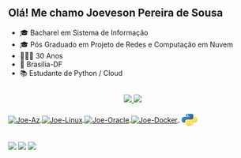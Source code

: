 ## Olá! Me chamo Joeveson Pereira de Sousa

- 🎓 Bacharel em Sistema de Informação
- 🎓 Pós Graduado em Projeto de Redes e Computação em Nuvem
- 🙍🏾‍♂️ 30 Anos 
- 📍 Brasília-DF
- 📚 Estudante de Python / Cloud

##

<div align="center">
  <a href="https://github.com/joeveson">
  <img height="180em" src="https://github-readme-stats.vercel.app/api?username=Joeveson&show_icons=true&theme=dark&include_all_commits=true&count_private=true"/>
  <img height="180em" src="https://github-readme-stats.vercel.app/api/top-langs/?username=Joeveson&layout=compact&langs_count=7&theme=dark"/>
</div>
</div>
<div style="display: inline_block"><br>
  <img align="center" alt="Joe-Az" height="30" width="40" src="https://cdn.jsdelivr.net/gh/devicons/devicon/icons/azure/azure-original.svg" />             
  <img align="center" alt="Joe-Linux" height="30" width="40" src="https://cdn.jsdelivr.net/gh/devicons/devicon/icons/linux/linux-original.svg" />
  <img align="center" alt="Joe-Oracle" height="30" width="40" src="https://cdn.jsdelivr.net/gh/devicons/devicon/icons/oracle/oracle-original.svg" />
  <img align="center" alt="Joe-Docker" height="30" width="40" src="https://cdn.jsdelivr.net/gh/devicons/devicon/icons/docker/docker-original.svg" />
  <img align="center" alt="Joe-Python" height="30" width="40" src="https://raw.githubusercontent.com/devicons/devicon/master/icons/python/python-original.svg">                    
</div>

##

<div> 
  <a href="https://www.linkedin.com/in/joeveson-pereira-de-sousa-941105140" target="_blank"><img src="https://img.shields.io/badge/-LinkedIn-%230077B5?style=for-the-badge&logo=linkedin&logoColor=white" target="_blank"></a> 
  <a href = "mailto:special.vips@gmail.com"><img src="https://img.shields.io/badge/-Gmail-%23333?style=for-the-badge&logo=gmail&logoColor=white" target="_blank"></a>
  <a href="https://www.instagram.com/joeveson.pereira" target="_blank"><img src="https://img.shields.io/badge/-Instagram-%23E4405F?style=for-the-badge&logo=instagram&logoColor=white" target="_blank"></a>
</div>
